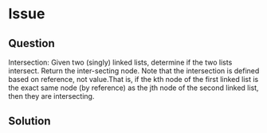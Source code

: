 # Issue

## Question

Intersection: Given two (singly) linked lists, determine if the two lists intersect. Return the inter­-secting node. Note that the intersection is defined based on reference, not value.That is, if the kth node of the first linked list is the exact same node (by reference) as the jth node of the second linked list, then they are intersecting.

## Solution
